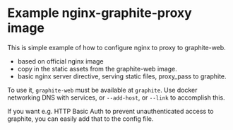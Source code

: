 # Example nginx-graphite-proxy image

This is simple example of how to configure nginx to proxy to graphite-web.

 * based on official nginx image
 * copy in the static assets from the graphite-web image.
 * basic nginx server directive, serving static files, proxy_pass to graphite.

To use it, `graphite-web` must be available at `graphite`.  Use docker
networking DNS with services, or `--add-host`, or `--link` to accomplish this.

If you want e.g. HTTP Basic Auth to prevent unauthenticated access to graphite,
you can easily add that to the config file.
